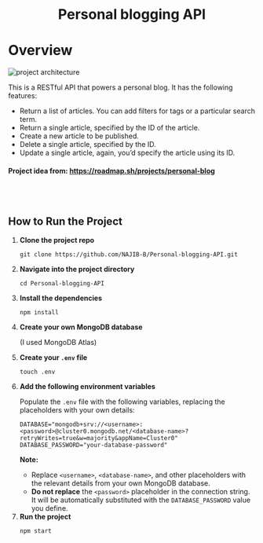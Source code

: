 <h1 align="center"> Personal blogging API</h1>

# Overview
![project architecture](https://assets.roadmap.sh/guest/blogging-platform-api.png)  

  
This is a RESTful API that powers a personal blog. It has the following features:

- Return a list of articles. You can add filters for tags or a particular search term.
- Return a single article, specified by the ID of the article.
- Create a new article to be published.
- Delete a single article, specified by the ID.
- Update a single article, again, you’d specify the article using its ID.

<h4>Project idea from: <a href="https://roadmap.sh/projects/personal-blog">https://roadmap.sh/projects/personal-blog</a></h4>
<br></br>
<h2>How to Run the Project</h2>

<ol>
  <li><strong>Clone the project repo</strong></li>
  <pre><code>git clone https://github.com/NAJIB-B/Personal-blogging-API.git</code></pre>

  <li><strong>Navigate into the project directory</strong></li>
  <pre><code>cd Personal-blogging-API</code></pre>

  <li><strong>Install the dependencies</strong></li>
  <pre><code>npm install</code></pre>

  <li><strong>Create your own MongoDB database</strong></li>
  <p>(I used MongoDB Atlas)</p>

  <li><strong>Create your <code>.env</code> file</strong></li>
  <pre><code>touch .env</code></pre>

  <li><strong>Add the following environment variables</strong></li>
  <p>Populate the <code>.env</code> file with the following variables, replacing the placeholders with your own details:</p>

  <pre><code>DATABASE="mongodb+srv://&lt;username&gt;:&lt;password&gt;@cluster0.mongodb.net/&lt;database-name&gt;?retryWrites=true&amp;w=majority&amp;appName=Cluster0"
DATABASE_PASSWORD="your-database-password"</code></pre>

  <p><strong>Note:</strong></p>
  <ul>
    <li>Replace <code>&lt;username&gt;</code>, <code>&lt;database-name&gt;</code>, and other placeholders with the relevant details from your own MongoDB database.</li>
    <li><strong>Do not replace</strong> the <code>&lt;password&gt;</code> placeholder in the connection string. It will be automatically substituted with the <code>DATABASE_PASSWORD</code> value you define.</li>
  </ul>

  <li><strong>Run the project</strong></li>
  <pre><code>npm start</code></pre>
</ol>

